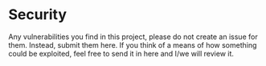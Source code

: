 # Security

Any vulnerabilities you find in this project, please do not create an issue for them. Instead, submit them here. If you think of a means of how something could be exploited, feel free to send it in here and I/we will review it.
